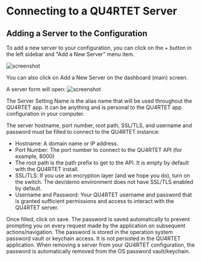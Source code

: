 # Connecting to a QU4RTET Server

## Adding a Server to the Configuration

To add a new server to your configuration, you can click on the + button in the left sidebar and "Add a New Server" menu item.

![screenshot](https://gitlab.com/lduros/quartet-ui/raw/master/docs/screenshots/add-server/1.png)

You can also click on Add a New Server on the dashboard (main) screen.

A server form will open:
![screenshot](https://gitlab.com/lduros/quartet-ui/raw/master/docs/screenshots/add-server/4.png)

The Server Setting Name is the alias name that will be used throughout the QU4RTET app. It can be anything and is personal to the QU4RTET app configuration in your computer.

The server hostname, port number, root path, SSL/TLS, and username and password must be filled to connect to the QU4RTET instance:

* Hostname: A domain name or IP address.
* Port Number: The port number to connect to the QU4RTET API (for example, 8000)
* The root path is the path prefix to get to the API. It is empty by default with the QU4RTET install.
* SSL/TLS: If you use an encryption layer (and we hope you do), turn on the switch. The dev/demo environment does not have SSL/TLS enabled by default.
* Username and Password: Your QU4RTET username and password that is granted sufficient permissions and access to interact with the QU4RTET server.

Once filled, click on save. The password is saved automatically to prevent prompting you on every request made by the application on subsequent actions/navigation.
The password is stored in the operation system password vault or keychain access. It is not persisted in the QU4RTET application. When removing a server from your QU4RTET configuration, the password is automatically removed from the OS password vault/keychain.
